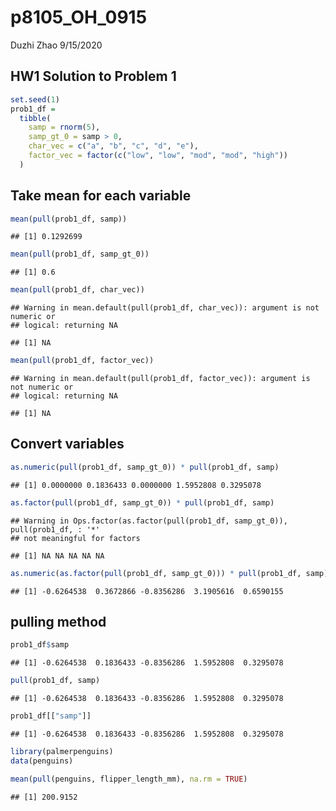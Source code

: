 p8105\_OH\_0915
================
Duzhi Zhao
9/15/2020

## HW1 Solution to Problem 1

``` r
set.seed(1)
prob1_df = 
  tibble(
    samp = rnorm(5),
    samp_gt_0 = samp > 0,
    char_vec = c("a", "b", "c", "d", "e"),
    factor_vec = factor(c("low", "low", "mod", "mod", "high"))
  )
```

## Take mean for each variable

``` r
mean(pull(prob1_df, samp))
```

    ## [1] 0.1292699

``` r
mean(pull(prob1_df, samp_gt_0))
```

    ## [1] 0.6

``` r
mean(pull(prob1_df, char_vec))
```

    ## Warning in mean.default(pull(prob1_df, char_vec)): argument is not numeric or
    ## logical: returning NA

    ## [1] NA

``` r
mean(pull(prob1_df, factor_vec))
```

    ## Warning in mean.default(pull(prob1_df, factor_vec)): argument is not numeric or
    ## logical: returning NA

    ## [1] NA

## Convert variables

``` r
as.numeric(pull(prob1_df, samp_gt_0)) * pull(prob1_df, samp)
```

    ## [1] 0.0000000 0.1836433 0.0000000 1.5952808 0.3295078

``` r
as.factor(pull(prob1_df, samp_gt_0)) * pull(prob1_df, samp)
```

    ## Warning in Ops.factor(as.factor(pull(prob1_df, samp_gt_0)), pull(prob1_df, : '*'
    ## not meaningful for factors

    ## [1] NA NA NA NA NA

``` r
as.numeric(as.factor(pull(prob1_df, samp_gt_0))) * pull(prob1_df, samp)
```

    ## [1] -0.6264538  0.3672866 -0.8356286  3.1905616  0.6590155

## pulling method

``` r
prob1_df$samp
```

    ## [1] -0.6264538  0.1836433 -0.8356286  1.5952808  0.3295078

``` r
pull(prob1_df, samp)
```

    ## [1] -0.6264538  0.1836433 -0.8356286  1.5952808  0.3295078

``` r
prob1_df[["samp"]]
```

    ## [1] -0.6264538  0.1836433 -0.8356286  1.5952808  0.3295078

``` r
library(palmerpenguins)
data(penguins)
```

``` r
mean(pull(penguins, flipper_length_mm), na.rm = TRUE)
```

    ## [1] 200.9152
